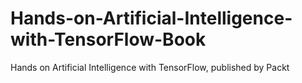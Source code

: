 # Hands-on-Artificial-Intelligence-with-TensorFlow-Book
Hands on Artificial Intelligence with TensorFlow, published by Packt
